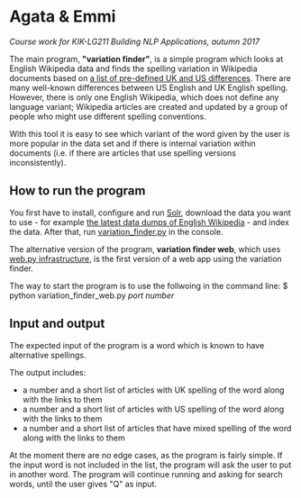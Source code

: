 # Agata & Emmi
*Course work for KIK-LG211 Building NLP Applications, autumn 2017*

The main program, **"variation finder"**, is a simple program which looks at English Wikipedia data and finds the spelling variation in Wikipedia documents based on [a list of pre-defined UK and US differences](https://github.com/emlala/emmiagata/blob/master/python_programs/wordlist.csv).
There are many well-known differences between US English and UK English spelling. However, there is only one English Wikipedia, which does not define any language variant; Wikipedia articles are created and updated by a group of people who might use different spelling conventions. 

With this tool it is easy to see which variant of the word given by the user is more popular in the data set and if there is internal variation within documents (i.e. if there are articles that use spelling versions inconsistently).

## How to run the program
You first have to install, configure and run [Solr](http://www.apache.org/dyn/closer.lua/lucene/solr/7.1.0), download the data you want to use - for example [the latest data dumps of English Wikipedia](https://dumps.wikimedia.org/enwiki/latest/) - and index the data. 
After that, run [variation_finder.py](https://github.com/emlala/emmiagata/blob/master/python_programs/variation_finder.py) in the console.

The alternative version of the program, **variation finder web**, which uses [web.py infrastructure](http://webpy.org/docs/0.3/tutorial), is the first version of a  web app using the variation finder. 

The way to start the program is to use the follwoing in the command line:
$ python variation_finder_web.py *port number*

## Input and output
The expected input of the program is a word which is known to have alternative spellings. 

The output includes:
* a number and a short list of articles with UK spelling of the word along with the links to them
* a number and a short list of articles with US spelling of the word along with the links to them
* a number and a short list of articles that have mixed spelling of the word along with the links to them

At the moment there are no edge cases, as the program is fairly simple. If the input word is not included in the list, the program will ask the user to put in another word. The program will continue running and asking for search words, until the user gives "Q" as input. 

